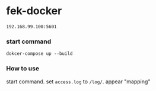 # fek-docker

`192.168.99.100:5601`

### start command

```shell
dokcer-compose up --build
```

### How to use

start command.
set `access.log` to `/log/`.
appear "mapping"

